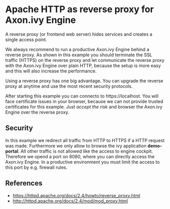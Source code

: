 # Apache HTTP as reverse proxy for Axon.ivy Engine
A reverse proxy (or frontend web server) hides services
and creates a single access point.

We always recommend to run a productive Axon.ivy Engine
behind a reverse proxy. As shown in this example you should
terminate the SSL traffic (HTTPS) on the reverse proxy and
let communicate the reverse proxy with the Axon.ivy Engine
over plain HTTP, because the setup is more easy and this
will also increase the performance.

Using a reverse proxy has one big advantage. You can upgrade
the reverse proxy at anytime and use the most recent security
protocols.

After starting this example you can connecto to https://localhost.
You will face certificate issues in your browser, because
we can not provide trusted certificates for this example. Just
_accept the risk_ and browser the Axon.ivy Engine over the reverse
proxy.

## Security
In this example we redirect all traffic from HTTP to HTTPS if 
a HTTP request was made. Furthermore we only allow to browse
the ivy application __demo-portal__. All other traffic
is not allowed like the access to engine cockpit. Therefore
we opend a port on 8080, where you can directly access the Axon.ivy
Engine. In a productive environment you must limit the access to this
port by e.g. firewall rules.

## References
- https://httpd.apache.org/docs/2.4/howto/reverse_proxy.html
- http://httpd.apache.org/docs/2.4/mod/mod_proxy.html
